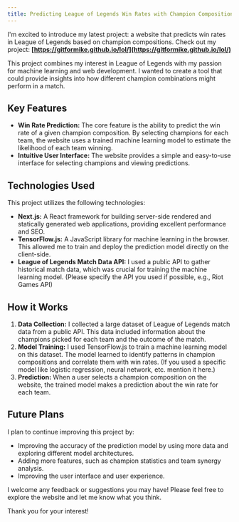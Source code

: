 ```yaml
---
title: Predicting League of Legends Win Rates with Champion Compositions
---
```


I'm excited to introduce my latest project: a website that predicts win rates in League of Legends based on champion compositions. 
Check out my project: **[https://gitformike.github.io/lol/](https://gitformike.github.io/lol/)**


This project combines my interest in League of Legends with my passion for machine learning and web development. I wanted to create a tool that could provide insights into how different champion combinations might perform in a match.

## Key Features

*   **Win Rate Prediction:** The core feature is the ability to predict the win rate of a given champion composition. By selecting champions for each team, the website uses a trained machine learning model to estimate the likelihood of each team winning.
*   **Intuitive User Interface:** The website provides a simple and easy-to-use interface for selecting champions and viewing predictions.

## Technologies Used

This project utilizes the following technologies:

*   **Next.js:** A React framework for building server-side rendered and statically generated web applications, providing excellent performance and SEO.
*   **TensorFlow.js:** A JavaScript library for machine learning in the browser. This allowed me to train and deploy the prediction model directly on the client-side.
*   **League of Legends Match Data API:** I used a public API to gather historical match data, which was crucial for training the machine learning model. (Please specify the API you used if possible, e.g., Riot Games API)

## How it Works

1.  **Data Collection:** I collected a large dataset of League of Legends match data from a public API. This data included information about the champions picked for each team and the outcome of the match.
2.  **Model Training:** I used TensorFlow.js to train a machine learning model on this dataset. The model learned to identify patterns in champion compositions and correlate them with win rates. (If you used a specific model like logistic regression, neural network, etc. mention it here.)
3.  **Prediction:** When a user selects a champion composition on the website, the trained model makes a prediction about the win rate for each team.

## Future Plans

I plan to continue improving this project by:

*   Improving the accuracy of the prediction model by using more data and exploring different model architectures.
*   Adding more features, such as champion statistics and team synergy analysis.
*   Improving the user interface and user experience.

I welcome any feedback or suggestions you may have! Please feel free to explore the website and let me know what you think.

Thank you for your interest!